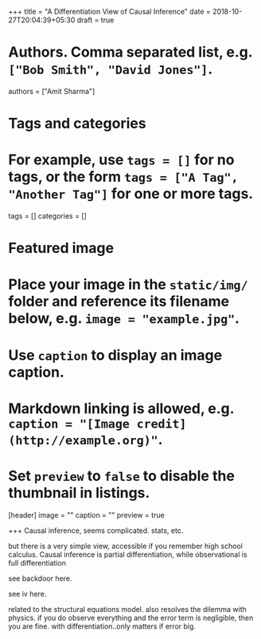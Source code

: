 +++
title = "A Differentiation View of Causal Inference"
date = 2018-10-27T20:04:39+05:30
draft = true

# Authors. Comma separated list, e.g. `["Bob Smith", "David Jones"]`.
authors = ["Amit Sharma"]

# Tags and categories
# For example, use `tags = []` for no tags, or the form `tags = ["A Tag", "Another Tag"]` for one or more tags.
tags = []
categories = []

# Featured image
# Place your image in the `static/img/` folder and reference its filename below, e.g. `image = "example.jpg"`.
# Use `caption` to display an image caption.
#   Markdown linking is allowed, e.g. `caption = "[Image credit](http://example.org)"`.
# Set `preview` to `false` to disable the thumbnail in listings.
[header]
image = ""
caption = ""
preview = true

+++
Causal inference, seems complicated.
stats, etc.

but there is a very simple view, accessible if you remember high school calculus. Causal inference is partial differentiation, while observational is full differentiation

see backdoor here. 

see iv here. 

related to the structural equations model.
also resolves the dilemma with physics. if you do observe everything and the error term is negligible, then you are fine. with differentiation..only matters if error big.
